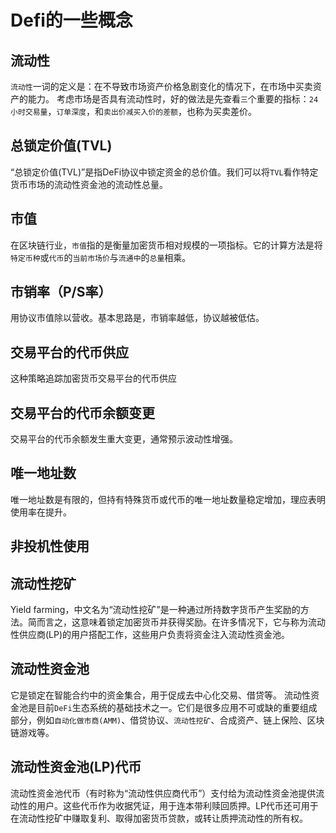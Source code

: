 # Defi的一些概念

## 流动性
`流动性`一词的定义是：在不导致市场资产价格急剧变化的情况下，在市场中买卖资产的能力。
 考虑市场是否具有流动性时，好的做法是先查看`三`个重要的指标：`24小时交易量`，`订单深度`，和`卖出价减买入价的差额`，也称为买卖差价。

## 总锁定价值(TVL)
“总锁定价值(TVL)”是指DeFi协议中锁定资金的总价值。我们可以将`TVL`看作特定货币市场的流动性资金池的流动性总量。

## 市值
在区块链行业，`市值`指的是衡量加密货币相对规模的一项指标。它的计算方法是将`特定币种`或`代币`的`当前市场价`与`流通中`的`总量`相乘。

## 市销率（P/S率）
用协议市值除以营收。基本思路是，市销率越低，协议越被低估。

## 交易平台的代币供应
这种策略追踪加密货币交易平台的代币供应

## 交易平台的代币余额变更
交易平台的代币余额发生重大变更，通常预示波动性增强。

## 唯一地址数
唯一地址数是有限的，但持有特殊货币或代币的唯一地址数量稳定增加，理应表明使用率在提升。

## 非投机性使用


## 流动性挖矿 
Yield farming，中文名为“流动性挖矿”是一种通过所持数字货币产生奖励的方法。简而言之，这意味着锁定加密货币并获得奖励。在许多情况下，它与称为流动性供应商(LP)的用户搭配工作，这些用户负责将资金注入流动性资金池。


## 流动性资金池
它是锁定在智能合约中的资金集合，用于促成去中心化交易、借贷等。
流动性资金池是目前`DeFi`生态系统的基础技术之一。它们是很多应用不可或缺的重要组成部分，例如`自动化做市商(AMM)`、借贷协议、`流动性挖矿`、合成资产、链上保险、区块链游戏等。

## 流动性资金池(LP)代币
流动性资金池代币（有时称为“流动性供应商代币”）支付给为流动性资金池提供流动性的用户。这些代币作为收据凭证，用于连本带利赎回质押。LP代币还可用于在流动性挖矿中赚取复利、取得加密货币贷款，或转让质押流动性的所有权。

